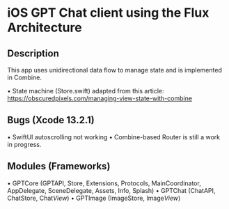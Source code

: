 # iOS GPT Chat client using the Flux Architecture

## Description

This app uses unidirectional data flow to manage state and is implemented in Combine.

• State machine (Store.swift) adapted from this article: https://obscuredpixels.com/managing-view-state-with-combine

## Bugs (Xcode 13.2.1)

• SwiftUI autoscrolling not working
• Combine-based Router is still a work in progress.

## Modules (Frameworks)

• GPTCore (GPTAPI, Store, Extensions, Protocols, MainCoordinator, AppDelegate, SceneDelegate, Assets, Info, Splash)
• GPTChat (ChatAPI, ChatStore, Chat*View*)
• GPTImage (ImageStore, Image*View*)
